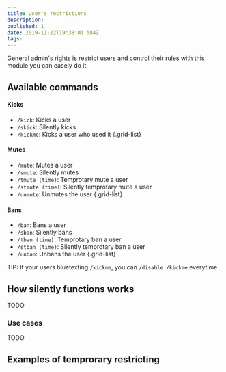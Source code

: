 ```yaml
---
title: User's restrictions
description: 
published: 1
date: 2019-11-22T19:38:01.584Z
tags: 
---
```


General admin's rights is restrict users and control their rules with this module you can easely do it.

## Available commands
#### Kicks
- `/kick`: Kicks a user
- `/skick`: Silently kicks
- `/kickme`: Kicks a user who used it
{.grid-list}
#### Mutes
- `/mute`: Mutes a user
- `/smute`: Silently mutes
- `/tmute (time)`: Temprotary mute a user
- `/stmute (time)`: Silently temprotary mute a user
- `/unmute`: Unmutes the user
{.grid-list}
#### Bans
- `/ban`: Bans a user
- `/sban`: Silently bans
- `/tban (time)`: Temprotary ban a user
- `/stban (time)`: Silently temprotary ban a user
- `/unban`: Unbans the user
{.grid-list}

TIP: If your users bluetexting `/kickme`, you can `/disable /kickme` everytime.

## How silently functions works
TODO
### Use cases
TODO

## Examples of temprorary restricting